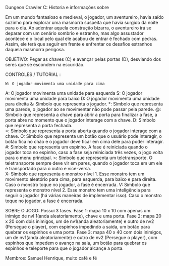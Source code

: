 Dungeon Crawler C: Historia e informações sobre

Em um mundo fantasioso e medieval, o jogador, um aventureiro, havia saído sozinho para explorar uma masmorra suspeita que havia surgido da noite para o dia. Ao adentrar aquela construção bizarra, 
o aventureiro irá se deparar com um cenário sombrio e estranho, mas algo assustador acontece e o local pelo qual ele acabou de entrar é fechado com pedras. Assim, ele terá que seguir em frente e 
enfrentar os desafios estranhos daquela masmorra perigosa.

OBJETIVO: Pegar as chaves (C) e avançar pelas portas (D), desviando dos seres que se escondem na escuridão.

CONTROLES / TUTORIAL :

	W: O jogador movimenta uma unidade para cima
  A: O jogador movimenta uma unidade para esquerda 
  S: O jogador movimenta uma unidade para baixo 
  D: O jogador movimenta uma unidade para direita
	&: Simbolo que representa o jogador.
	*: Simbolo que representa uma parede, o jogador ao se movimentar não pode passar pela parede.
  @: Simbolo que representa a chave para abrir a porta para finalizar a fase, a porta abre no momento que o jogador interage com a chave.
	D: Simbolo que representa a porta fechada.	
	=: Simbolo que representa a porta aberta quando o jogador interage com a chave.	
	O: Simbolo que representa um botão que o usuário pode interagir, o botão fica no chão e o jogador deve ficar em cima dele para poder interagir.
	#: Simbolo que representa um espinho. A fase é reiniciada quando o jogador toca no espinho, caso a fase seja reiniciada três vezes, o jogo volta para o menu principal.
	>: Simbolo que representa um teletransporte. O teletransporte sempre deve vir em pares, quando o jogador toca em um ele é transportado para o outro e vice-versa.	
	X: Simbolo que representa o monstro nível 1. Esse monstro tem um movimento aleatório para cima, para esquerda, para baixo e para direita. Caso o monstro toque no jogador, a fase é encerrada.
	V: Símbolo que representa o monstro nível 2. Esse monstro tem uma inteligência para seguir o jogador (há várias maneiras de implementar isso). Caso o monstro toque no jogador, a fase é encerrada.

 SOBRE O JOGO:
 Possui 3 fases.
 Fase 1: mapa 10 x 10 com apenas um inimigo de nvl 1(anda aleatoriamente), chave e uma porta.
 Fase 2: mapa 20 x 20 com dois inimigos, um de nv1(anda aleatoriamente) e outro de nv2 (Persegue o player), com espinhos impedindo a saida, um botão para quebrar os espinhos e uma porta.
 Fase 3: mapa 40 x 40 com dois inimigos, um de nv1(anda aleatoriamente) e outro de nv2 (Persegue o player), com espinhos que impedem o avanço na sala, um botão para quebrar os espinhos e
 teleporte para que o jogador alcançe a porta.

 Membros: Samuel Henrique, muito café e fé
